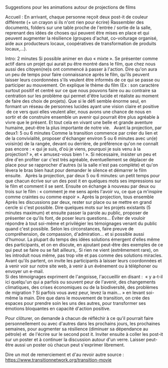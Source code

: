 Suggestions pour les animations autour de projections de films

Accueil : 
En arrivant, chaque personne reçoit deux post-it de couleur différente (+ un crayon si ils n'ont rien pour écrire)
Rassembler des documents, folders sur une table proche de l'entrée / sortie de la salle, reprenant des idées de choses qui peuvent être mises en place et qui peuvent augmenter la résilience (groupes d'achat, co-voiturage organisé, aide aux producteurs locaux, coopératives de transformation de produits locaux,...). 

Intro: 2 minutes
Si possible animer en duo « mixte ». Se présenter comme actif dans un projet qui aurait pu être montré dans le film, que chez nous aussi des citoyen(ne)s ont commencé à passer à l'action. Dire qu'on aura un peu de temps pour faire connaissance après le film, qu'ils peuvent laisser leurs coordonnées s'ils veulent être informés de ce qui se passe ou participer au mouvement.
On explique le thème du film (Ex : son caractère surtout positif et centré sur ce que nous pouvons faire ou au contraire sa centration sur les problème qui permet d'être lucide et réaliste au moment de faire des choix de projets). Que si le défi semble énorme seul, en formant un réseau de personnes lucides ayant une vision claire et positive  de ce vers quoi elles veulent aller, nous avons une chance de nous en sortir et de construire ensemble un avenir qui pourrait être plus agréable à vivre que le présent. Et tout cela en vivant une belle et grande aventure humaine, peut-être la plus importante de notre vie. 
 
Avant la projection, par deux1: 5 ou 6 minutes
Comme la transition commence par créer du lien et de la convivialité, proposer d'échanger environ 5 ou 6 minutes avec un(e) voisin(e) de la rangée, devant ou derrière, de préférence qu'on ne connaît pas encore : « qui je suis, d'où je viens, pourquoi je suis venu à la projection? », et « amusez-vous bien ! ». Si nécessaire, insister un peu et dire d'en profiter car c'est très agréable, éventuellement se déplacer de place pour se rapprocher d'autres (si la salle n'est pas complète) et qu'on lèvera le bras bien haut pour demander le silence et démarrer le film ensuite.
 
Après la projection, par deux 5 ou 6 minutes: 
un petit temps pour que chacun écrive sur un des post it en quelques mots ses impressions sur le film et comment il se sent. 
Ensuite on échange à nouveau par deux ou trois sur le film : « comment je me sens après l'avoir vu, ce que ça m'inspire comme craintes ou comme espoir ». 
Après la projection, tous ensemble
Après les discussions par deux, rester sur place ou se mettre en grand cercle si c'est possible. Dire quelques mots sur les projets existants (5 minutes maximum) et ensuite passer la parole au public, proposer de présenter ce qu'ils font, de poser leurs questions… Éviter de vouloir répondre à tout soi-même et privilégier les témoignages venant du public quand c'est possible. Selon les circonstances, faire preuve de compréhension, de compassion, d'admiration… et si possible aussi d'humour.
La plupart du temps des idées solutions émergent d'elles même des participants, et on en discute, en ajoutant peut-être des exemples de ce qui peut se faire ou se fait ailleurs,. Si rien ne vient (extrêmement rare), on les introduit nous même, pas trop vite et pas comme des solutions miracles. Avant qu'ils partent, on invite les participants à laisser leurs coordonnées et à venir voir sur notre site web, à venir à un événement ou à téléphoner ou envoyer un e-mail.  
Si des témoignages expriment de l'angoisse, l'accueillir en disant :  « y a-t-il ici quelqu'un qui a parfois ou souvent peur de l'avenir, des changements climatiques, des crises économiques ou de la biodiversité, des problèmes de migration ? Si parfois vous avez peur, levez la main... » en levant soi-même la main. Dire que dans le mouvement de transition, on crée des espaces pour prendre soin les uns des autres, pour transformer ses émotions bloquantes en capacité d'action positive.

Pour clôturer, on demande à chacun de réfléchir à ce qu'il pourrait faire personnellement ou avec d'autres dans les prochains jours, les prochaines semaines, pour augmenter sa résilience (diminuer sa dépendance au pétrole) et  de l'écrire sur le second post it. Inviter ensuite à coller les post-it sur un poster et à continuer la discussion autour d'un verre. Laisser peut-être aussi un poster où chacun peut s'exprimer librement.

Dire un mot de remerciement et d'au revoir
autre source : https://www.transitionnetwork.org/transition-movie 
